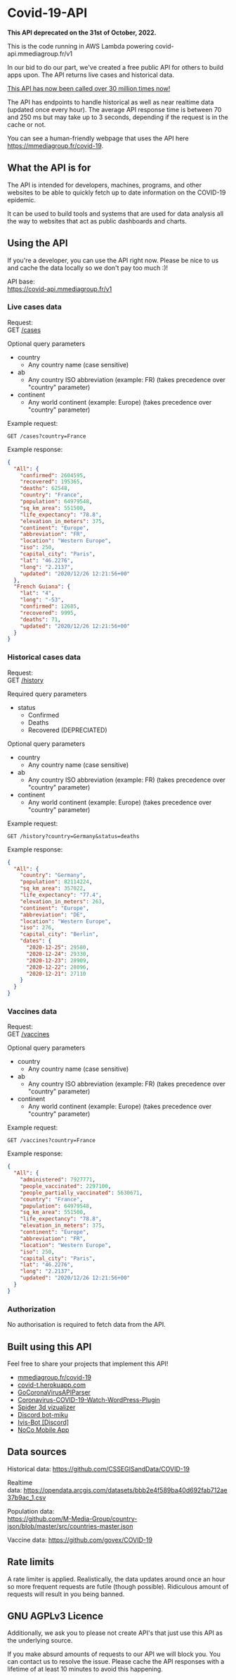 # Covid-19-API
**This API deprecated on the 31st of October, 2022.**

This is the code running in AWS Lambda powering covid-api.mmediagroup.fr/v1

<!-- wp:paragraph -->
<p>In our bid to do our part, we've created a free public API for others to build apps upon. The API returns live cases and historical data.</p>
<!-- /wp:paragraph -->

<!-- wp:paragraph -->
<p><a href="https://blog.mmediagroup.fr/post/m-media-coronavirus-api-passes-1-million-requests/">This API has now been called over <a href="https://blog.mmediagroup.fr/post/m-media-covid-api-passes-30-million-requests/">30 million times now!</a></p>
<!-- /wp:paragraph -->

<!-- wp:paragraph -->
<p>The API has endpoints to handle historical as well as near realtime data (updated once every hour). The average API response time is between 70 and 250 ms but may take up to 3 seconds, depending if the request is in the cache or not.</p>
<!-- /wp:paragraph -->

<!-- wp:paragraph -->
<p>You can see a human-friendly webpage that uses the API here <a href="https://mmediagroup.fr/covid-19">https://mmediagroup.fr/covid-19</a>.</p>
<!-- /wp:paragraph -->

<!-- wp:heading -->
<h2>What the API is for</h2>
<!-- /wp:heading -->

<!-- wp:paragraph -->
<p>The API is intended for developers, machines, programs, and other websites to be able to quickly fetch up to date information on the COVID-19 epidemic.</p>
<!-- /wp:paragraph -->

<!-- wp:paragraph -->
<p>It can be used to build tools and systems that are used for data analysis all the way to websites that act as public dashboards and charts.</p>
<!-- /wp:paragraph -->

<!-- wp:heading -->
<h2>Using the API</h2>
<!-- /wp:heading -->

<!-- wp:paragraph -->
<p>If you're a developer, you can use the API right now. Please be nice to us and cache the data locally so we don't pay too much :)!</p>
<!-- /wp:paragraph -->

<!-- wp:paragraph -->
<p>API base:<br><a rel="noreferrer noopener" href="https://covid-api.mmediagroup.fr/v1/cases" target="_blank">https://covid-api.mmediagroup.fr/v1</a></p>
<!-- /wp:paragraph -->

<!-- wp:heading {"level":3} -->
<h3>Live cases data</h3>
<!-- /wp:heading -->

<!-- wp:paragraph -->
<p>Request:<br>GET <a rel="noreferrer noopener" href="https://covid-api.mmediagroup.fr/v1/cases" target="_blank">/cases</a></p>
<!-- /wp:paragraph -->

<!-- wp:paragraph -->
<p>Optional query parameters</p>
<!-- /wp:paragraph -->

<!-- wp:list -->
<ul>
  <li>country<ul><li>Any country name (case sensitive)</li></ul></li>
  <li>ab<ul><li>Any country ISO abbreviation (example: FR) (takes precedence over "country" parameter)</li></ul></li>
  <li>continent<ul><li>Any world continent (example: Europe) (takes precedence over "country" parameter)</li></ul></li>
</ul>
<!-- /wp:list -->

<!-- wp:paragraph -->
Example request:
  <pre><code class="lang-http"><span class="hljs-attr">GET /cases?country</span>=<span class="hljs-string">France</span>
</code></pre>

Example response:
```json
{
  "All": {
    "confirmed": 2604595,
    "recovered": 195365,
    "deaths": 62548,
    "country": "France",
    "population": 64979548,
    "sq_km_area": 551500,
    "life_expectancy": "78.8",
    "elevation_in_meters": 375,
    "continent": "Europe",
    "abbreviation": "FR",
    "location": "Western Europe",
    "iso": 250,
    "capital_city": "Paris",
    "lat": "46.2276",
    "long": "2.2137",
    "updated": "2020/12/26 12:21:56+00"
  },
  "French Guiana": {
    "lat": "4",
    "long": "-53",
    "confirmed": 12685,
    "recovered": 9995,
    "deaths": 71,
    "updated": "2020/12/26 12:21:56+00"
  }
}
```

<!-- /wp:paragraph -->

<!-- wp:heading {"level":3} -->
<h3>Historical cases data</h3>
<!-- /wp:heading -->

<!-- wp:paragraph -->
<p>Request:<br>GET <a rel="noreferrer noopener" href="https://covid-api.mmediagroup.fr/v1/history" target="_blank">/history</a></p>
<!-- /wp:paragraph -->

<!-- wp:paragraph -->
<p>Required query parameters</p>
<!-- /wp:paragraph -->

<!-- wp:list -->
<ul><li>status<ul><li>Confirmed</li><li>Deaths</li><li>Recovered (DEPRECIATED)</li></ul></li></ul>
<!-- /wp:list -->

<!-- wp:paragraph -->
<p>Optional query parameters</p>
<!-- /wp:paragraph -->

<!-- wp:list -->
<ul><li>country<ul><li>Any country name (case sensitive)</li></ul></li><li>ab<ul><li>Any country ISO abbreviation (example: FR) (takes precedence over "country" parameter)</li></ul></li>
  <li>continent<ul><li>Any world continent (example: Europe) (takes precedence over "country" parameter)</li></ul></li>
</ul>
<!-- /wp:list -->

<!-- wp:paragraph -->
Example request:
<pre><code class="lang-http">GET /<span class="hljs-built_in">history</span>?country=Germany&amp;status=deaths
</code></pre>

Example response:
```JSON
{
  "All": {
    "country": "Germany",
    "population": 82114224,
    "sq_km_area": 357022,
    "life_expectancy": "77.4",
    "elevation_in_meters": 263,
    "continent": "Europe",
    "abbreviation": "DE",
    "location": "Western Europe",
    "iso": 276,
    "capital_city": "Berlin",
    "dates": {
      "2020-12-25": 29580,
      "2020-12-24": 29330,
      "2020-12-23": 28909,
      "2020-12-22": 28096,
      "2020-12-21": 27110
    }
  }
}
```

<!-- /wp:paragraph -->

<!-- wp:heading {"level":3} -->
<h3>Vaccines data</h3>
<!-- /wp:heading -->

<!-- wp:paragraph -->
<p>Request:<br>GET <a rel="noreferrer noopener" href="https://covid-api.mmediagroup.fr/v1/vaccines" target="_blank">/vaccines</a></p>
<!-- /wp:paragraph -->

<!-- wp:paragraph -->
<p>Optional query parameters</p>
<!-- /wp:paragraph -->

<!-- wp:list -->
<ul>
  <li>country<ul><li>Any country name (case sensitive)</li></ul></li>
  <li>ab<ul><li>Any country ISO abbreviation (example: FR) (takes precedence over "country" parameter)</li></ul></li>
  <li>continent<ul><li>Any world continent (example: Europe) (takes precedence over "country" parameter)</li></ul></li>
</ul>
<!-- /wp:list -->

<!-- wp:paragraph -->
Example request:
  <pre><code class="lang-http"><span class="hljs-attr">GET /vaccines?country</span>=<span class="hljs-string">France</span>
</code></pre>

Example response:
```JSON
{
  "All": {
    "administered": 7927771,
    "people_vaccinated": 2297100,
    "people_partially_vaccinated": 5630671,
    "country": "France",
    "population": 64979548,
    "sq_km_area": 551500,
    "life_expectancy": "78.8",
    "elevation_in_meters": 375,
    "continent": "Europe",
    "abbreviation": "FR",
    "location": "Western Europe",
    "iso": 250,
    "capital_city": "Paris",
    "lat": "46.2276",
    "long": "2.2137",
    "updated": "2020/12/26 12:21:56+00"
  }
}
```

<!-- /wp:paragraph -->

<!-- wp:heading {"level":3} -->
<h3>Authorization</h3>
<!-- /wp:heading -->

<!-- wp:paragraph -->
<p>No authorisation is required to fetch data from the API.</p>
<!-- /wp:paragraph -->

<!-- wp:heading -->
<h2>Built using this API</h2>
<!-- /wp:heading -->

<!-- wp:paragraph -->
<p>Feel free to share your projects that implement this API!</p>
<!-- /wp:paragraph -->

<!-- wp:list -->
<ul><li><a href="https://mmediagroup.fr/covid-19">mmediagroup.fr/covid-19</a></li><li><a href="https://covid-t.herokuapp.com">covid-t.herokuapp.com</a></li>
 <li><a href="https://github.com/Fr0sty404/GoCoronaVirusAPIParser">GoCoronaVirusAPIParser</a></li>
 <li><a href="https://blog.mmediagroup.fr/post/coronavirus-covid-19-watch-wordpress-plugin/">Coronavirus-COVID-19-Watch-WordPress-Plugin</a></li>
 <li><a href="https://github.com/ladybug-tools/spider-covid-19-viz-3d">Spider 3d vizualizer</a></li>
 <li><a href="https://github.com/MasterBrian99/Discord-bot-miku" >Discord bot-miku</a></li>
 <li><a href="https://github.com/LexxFade/Ivis-Bot"> Ivis-Bot [Discord]</a></li>
 <li><a href="https://github.com/CrisesKhaos/COVID-19">NoCo Mobile App</a></li>
</ul>
<!-- /wp:list -->

<!-- wp:heading -->
<h2>Data sources</h2>
<!-- /wp:heading -->

<!-- wp:paragraph -->
<p>Historical data:&nbsp;<a rel="noreferrer noopener" href="https://github.com/CSSEGISandData/COVID-19" target="_blank">https://github.com/CSSEGISandData/COVID-19</a></p>
<!-- /wp:paragraph -->

<!-- wp:paragraph -->
<p>Realtime data:&nbsp;<a rel="noreferrer noopener" href="https://opendata.arcgis.com/datasets/bbb2e4f589ba40d692fab712ae37b9ac_1.csv" target="_blank">https://opendata.arcgis.com/datasets/bbb2e4f589ba40d692fab712ae37b9ac_1.csv</a></p>
<!-- /wp:paragraph -->

<!-- wp:paragraph -->
<p>Population data:<br><a href="https://github.com/M-Media-Group/country-json/blob/master/src/countries-master.json">https://github.com/M-Media-Group/country-json/blob/master/src/countries-master.json</a></p>
<!-- /wp:paragraph -->

<!-- wp:paragraph -->
<p>Vaccine data:&nbsp;<a rel="noreferrer noopener" href="https://github.com/govex/COVID-19" target="_blank">https://github.com/govex/COVID-19</a></p>
<!-- /wp:paragraph -->


<!-- wp:heading -->
<h2>Rate limits</h2>
<!-- /wp:heading -->

<!-- wp:paragraph -->
<p>A rate limiter is applied. Realistically, the data updates around once an hour so more frequent requests are futile (though possible). Ridiculous amount of requests will result in you being banned.</p>
<!-- /wp:paragraph -->

<!-- wp:heading -->
<h2>GNU AGPLv3 Licence</h2>
<!-- /wp:heading -->

<!-- wp:paragraph -->
<p>Additionally, we ask you to please not create API's that just use this API as the underlying source.</p>
<p>If you make absurd amounts of requests to our API we will block you. You can contact us to resolve the issue. Please cache the API responses with a lifetime of at least 10 minutes to avoid this happening.</p>
<!-- /wp:paragraph -->
